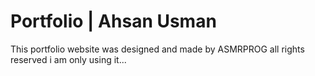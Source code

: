 # Portfolio | Ahsan Usman
 
This portfolio website was designed and made by ASMRPROG all rights reserved i am only using it...
